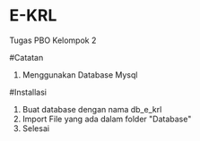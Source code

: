 # E-KRL
Tugas PBO Kelompok 2

#Catatan
1. Menggunakan Database Mysql

#Installasi
1. Buat database dengan nama db_e_krl
2. Import File yang ada dalam folder "Database"
3. Selesai
